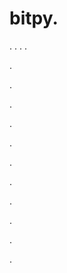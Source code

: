 # bitpy.
.
.
.
.












.






















































.
























.



























.

















































































.































































.































































































.















.


































































.
























































































.

.
